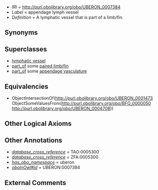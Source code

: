  * *IRI* = http://purl.obolibrary.org/obo/UBERON_0007384
 * *Label* = appendage lymph vessel
 * *Definition* = A lymphatic vessel that is part of a limb/fin.

## Synonyms


## Superclasses

 * [lymphatic vessel](../../UBERON/73/UBERON_0001473.md)
 * [part_of](../../BFO/50/BFO_0000050.md) some [paired limb/fin](../../UBERON/08/UBERON_0004708.md)
 * [part_of](../../BFO/50/BFO_0000050.md) some [appendage vasculature](../../UBERON/04/UBERON_0007304.md)

## Equivalencies

 * ObjectIntersectionOf(<http://purl.obolibrary.org/obo/UBERON_0001473> ObjectSomeValuesFrom(<http://purl.obolibrary.org/obo/BFO_0000050> <http://purl.obolibrary.org/obo/UBERON_0004708>))

## Other Logical Axioms


## Other Annotations

 * *[database_cross_reference](../../ef/oboInOwl#hasDbXref.md)* = TAO:0005300
 * *[database_cross_reference](../../ef/oboInOwl#hasDbXref.md)* = ZFA:0005300
 * *[has_obo_namespace](../../ce/oboInOwl#hasOBONamespace.md)* = uberon
 * *[oboInOwl#id](../../id/oboInOwl#id.md)* = UBERON:0007384

## External Comments

